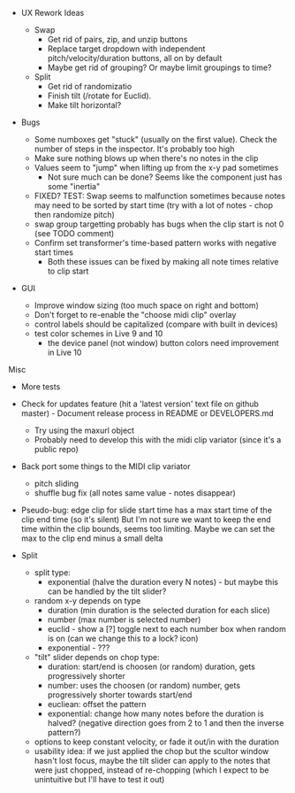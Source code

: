 
- UX Rework Ideas
  - Swap
    - Get rid of pairs, zip, and unzip buttons
    - Replace target dropdown with independent pitch/velocity/duration buttons, all on by default
    - Maybe get rid of grouping? Or maybe limit groupings to time?
  - Split
    - Get rid of randomizatio
    - Finish tilt (/rotate for Euclid).
    - Make tilt horizontal?

- Bugs
  - Some numboxes get "stuck" (usually on the first value). Check the number of steps in the inspector. It's probably too high
  - Make sure nothing blows up when there's no notes in the clip
  - Values seem to "jump" when lifting up from the x-y pad sometimes
    - Not sure much can be done? Seems like the component just has some "inertia"
  - FIXED? TEST: Swap seems to malfunction sometimes because notes may need to be sorted by start time (try with a lot of notes - chop then randomize pitch)
  - swap group targetting probably has bugs when the clip start is not 0 (see TODO comment)
  - Confirm set transformer's time-based pattern works with negative start times
    - Both these issues can be fixed by making all note times relative to clip start

- GUI
  - Improve window sizing (too much space on right and bottom)
  - Don't forget to re-enable the "choose midi clip" overlay
  - control labels should be capitalized (compare with built in devices)
  - test color schemes in Live 9 and 10
    - the device panel (not window) button colors need improvement in Live 10

Misc
  - More tests
  - Check for updates feature (hit a 'latest version' text file on github master) - Document release process in README or DEVELOPERS.md
    - Try using the maxurl object
    - Probably need to develop this with the midi clip variator (since it's a public repo)
  - Back port some things to the MIDI clip variator
    - pitch sliding
    - shuffle bug fix (all notes same value - notes disappear)
  - Pseudo-bug: edge clip for slide start time has a max start time of the clip end time (so it's silent)
    But I'm not sure we want to keep the end time within the clip bounds, seems too limiting.
    Maybe we can set the max to the clip end minus a small delta

- Split
  - split type:
    - exponential (halve the duration every N notes) - but maybe this can be handled by the tilt slider?
  - random x-y depends on type
    - duration (min duration is the selected duration for each slice)
    - number (max number is selected number)
    - euclid -  show a [?] toggle next to each number box when random is on (can we change this to a lock? icon)
    - exponential - ???
  - "tilt" slider depends on chop type:
    - duration: start/end is choosen (or random) duration, gets progressively shorter
    - number: uses the choosen (or random) number, gets progressively shorter towards start/end
    - eucliean: offset the pattern
    - exponential: change how many notes before the duration is halved? (negative direction goes from 2 to 1 and then the inverse pattern?)
  - options to keep constant velocity, or fade it out/in with the duration
  - usability idea: if we just applied the chop but the scultor window hasn't lost focus, maybe the tilt slider can apply to the
    notes that were just chopped, instead of re-chopping (which I expect to be unintuitive but I'll have to test it out)